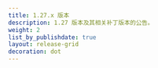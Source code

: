 ```yaml
---
title: 1.27.x 版本
description: 1.27 版本及其相关补丁版本的公告。
weight: 2
list_by_publishdate: true
layout: release-grid
decoration: dot
---
```

